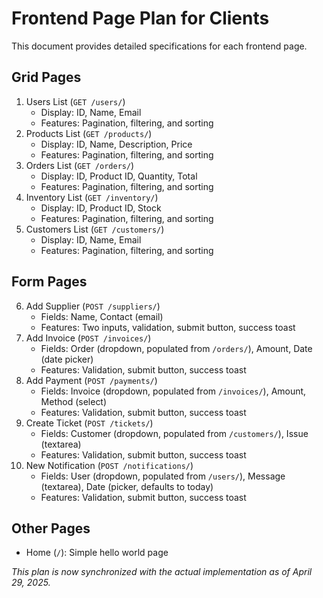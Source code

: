 # Frontend Page Plan for Clients

This document provides detailed specifications for each frontend page.

## Grid Pages
1. Users List (`GET /users/`)
   - Display: ID, Name, Email
   - Features: Pagination, filtering, and sorting
2. Products List (`GET /products/`)
   - Display: ID, Name, Description, Price
   - Features: Pagination, filtering, and sorting
3. Orders List (`GET /orders/`)
   - Display: ID, Product ID, Quantity, Total
   - Features: Pagination, filtering, and sorting
4. Inventory List (`GET /inventory/`)
   - Display: ID, Product ID, Stock
   - Features: Pagination, filtering, and sorting
5. Customers List (`GET /customers/`)
   - Display: ID, Name, Email
   - Features: Pagination, filtering, and sorting

## Form Pages
6. Add Supplier (`POST /suppliers/`)
   - Fields: Name, Contact (email)
   - Features: Two inputs, validation, submit button, success toast
7. Add Invoice (`POST /invoices/`)
   - Fields: Order (dropdown, populated from `/orders/`), Amount, Date (date picker)
   - Features: Validation, submit button, success toast
8. Add Payment (`POST /payments/`)
   - Fields: Invoice (dropdown, populated from `/invoices/`), Amount, Method (select)
   - Features: Validation, submit button, success toast
9. Create Ticket (`POST /tickets/`)
   - Fields: Customer (dropdown, populated from `/customers/`), Issue (textarea)
   - Features: Validation, submit button, success toast
10. New Notification (`POST /notifications/`)
    - Fields: User (dropdown, populated from `/users/`), Message (textarea), Date (picker, defaults to today)
    - Features: Validation, submit button, success toast

## Other Pages
- Home (`/`): Simple hello world page

*This plan is now synchronized with the actual implementation as of April 29, 2025.*

